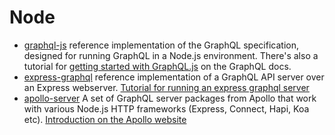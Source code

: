 # Node

- [graphql-js](https://github.com/graphql/graphql-js/) reference implementation of the GraphQL specification, designed for running GraphQL in a Node.js environment. There's also a tutorial for [getting started with GraphQL.js](https://graphql.github.io/graphql-js/) on the GraphQL docs.
- [express-graphql](https://github.com/graphql/express-graphql) reference implementation of a GraphQL API server over an Express webserver. [Tutorial for running an express graphql server](https://graphql.github.io/graphql-js/running-an-express-graphql-server/)
- [apollo-server](https://github.com/apollographql/apollo-server) A set of GraphQL server packages from Apollo that work with various Node.js HTTP frameworks (Express, Connect, Hapi, Koa etc). [Introduction on the Apollo website](https://www.apollographql.com/docs/apollo-server/)
